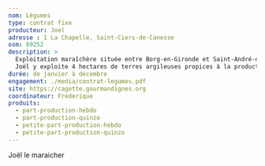 ```yaml
---
nom: Légumes
type: contrat fixe
producteur: Joel
adresse : 1 La Chapelle, Saint-Ciers-de-Canesse
osm: 89252
description: >
  Exploitation maraîchère située entre Borg-en-Gironde et Saint-André-de-Cubzac fournissant exclusivement des amaps.
  Joël y exploite 4 hectares de terres argileuses propices à la production de légumes bio de saison
durée: de janvier à décembre
engagement: ./media/contrat-legumes.pdf
site: https://cagette.gourmandignes.org
coordinateur: Frederique
produits:
  - part-production-hebdo
  - part-production-quinzo
  - petite-part-production-hebdo
  - petite-part-production-quinzo
---
```


Joël le maraicher